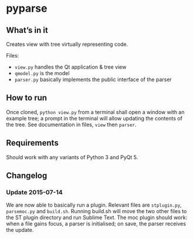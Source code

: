 # pyparse

## What’s in it

Creates view with tree virtually representing code.

Files:

- `view.py` handles the Qt application & tree view
- `qmodel.py` is the model
- `parser.py` basically implements the public interface of the parser

## How to run

Once cloned, `python view.py` from a terminal shall open a window with an
example tree; a prompt in the terminal will allow updating the contents of the
tree. See documentation in files, `view` then `parser`.

## Requirements

Should work with any variants of Python 3 and  PyQt 5.

## Changelog

### Update 2015-07-14

We are now able to basically run a plugin. Relevant files are `stplugin.py`,
`parsemoc.py` and `build.sh`. Running build.sh will move the two other files to
the ST plugin directory and run Sublime Text. The moc plugin should work: when a
file gains focus, a parser is initialised; on save, the parser receives the
update.
